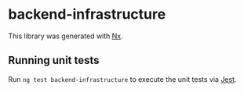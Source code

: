 # backend-infrastructure

This library was generated with [Nx](https://nx.dev).

## Running unit tests

Run `ng test backend-infrastructure` to execute the unit tests via [Jest](https://jestjs.io).
